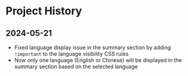 # Project History

## 2024-05-21
- Fixed language display issue in the summary section by adding `!important` to the language visibility CSS rules
- Now only one language (English or Chinese) will be displayed in the summary section based on the selected language 
